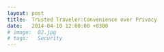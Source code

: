 ```yaml
---
layout: post
title:  Trusted Traveler:Convenience over Privacy
date:   2014-04-10 12:00:00 +0300
# image:  02.jpg
# tags:   Security
---
```


